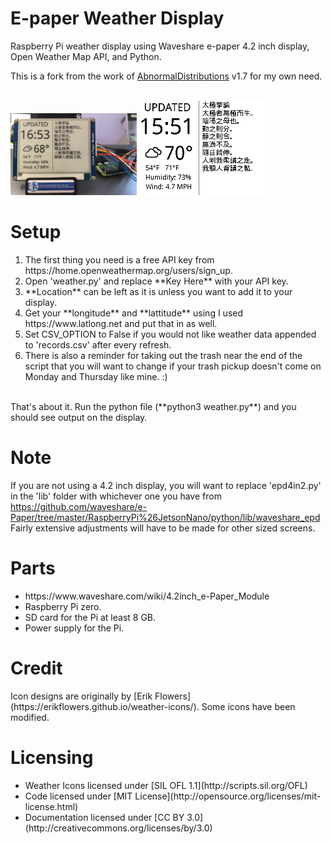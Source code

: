 <h1>E-paper Weather Display</h1>
  Raspberry Pi weather display using Waveshare e-paper 4.2 inch display, Open Weather Map API, and Python.

  This is a fork from the work of [AbnormalDistributions](https://github.com/AbnormalDistributions/e_paper_weather_display) v1.7 for my own need.

<br>
<img src="photos/photonew3.jpg" width=40% height=40%>
<img src="pic/screen_output.png" width=40% height=40%> <br>

<h1>Setup</h1>
  <ol type="1">
    <li>The first thing you need is a free API key from https://home.openweathermap.org/users/sign_up.</li>
    <li>Open 'weather.py' and replace **Key Here** with your API key.</li>
    <li>**Location** can be left as it is unless you want to add it to your display.</li>
    <li>Get your **longitude** and **lattitude** using I used https://www.latlong.net and put that in as well.</li>
    <li>Set CSV_OPTION to False if you would not like weather data appended to 'records.csv' after every refresh.</li>
    <li>There is also a reminder for taking out the trash near the end of the script that you will want to change if your trash pickup doesn't come on Monday and Thursday like mine. :)</li>
  </ol>
<br>
That's about it. Run the python file (**python3 weather.py**) and you should see output on the display. 

# Note 
If you are not using a 4.2 inch display, you will want to replace 'epd4in2.py' in the 'lib' folder with whichever one you have from https://github.com/waveshare/e-Paper/tree/master/RaspberryPi%26JetsonNano/python/lib/waveshare_epd<br>
Fairly extensive adjustments will have to be made for other sized screens.

# Parts
<ul>
  <li>https://www.waveshare.com/wiki/4.2inch_e-Paper_Module</li>
  <li>Raspberry Pi zero.</li>
  <li>SD card for the Pi at least 8 GB.</li>
  <li>Power supply for the Pi.</li>
</ul>

<h1>Credit</h1>
  Icon designs are originally by [Erik Flowers] (https://erikflowers.github.io/weather-icons/). Some icons have been modified. 

<h1>Licensing</h1>
  <ul>
    <li>Weather Icons licensed under [SIL OFL 1.1](http://scripts.sil.org/OFL)</li>
    <li>Code licensed under [MIT License](http://opensource.org/licenses/mit-license.html)</li>
    <li>Documentation licensed under [CC BY 3.0](http://creativecommons.org/licenses/by/3.0)</li>
  <ul>
